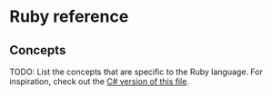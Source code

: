 # Ruby reference

## Concepts

TODO: List the concepts that are specific to the Ruby language. For inspiration, check out the [C# version of this file][csharp-implementing].

[csharp-implementing]: ../../csharp/reference/README.md
